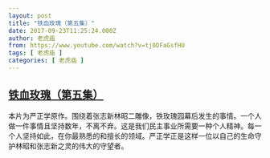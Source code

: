 ```yaml
---
layout: post
title: "铁血玫瑰（第五集）"
date: 2017-09-23T11:25:24.000Z
author: 老虎庙
from: https://www.youtube.com/watch?v=tj0DFaGsfHU
tags: [ 老虎庙 ]
categories: [ 老虎庙 ]
---
```

<!--1506165924000-->
[铁血玫瑰（第五集）](https://www.youtube.com/watch?v=tj0DFaGsfHU)
------

<div>
本片为严正学原作。围绕着张志新林昭二雕像，铁玫瑰园幕后发生的事情。一个人做一件事情且坚持数年，不离不弃。这是我们民主事业所需要一种个人精神。每一个人坚持如此，在你最熟悉的和擅长的领域。严正学正是这样一位以自己的生命守护林昭和张志新之灵的伟大的守望者。
</div>

